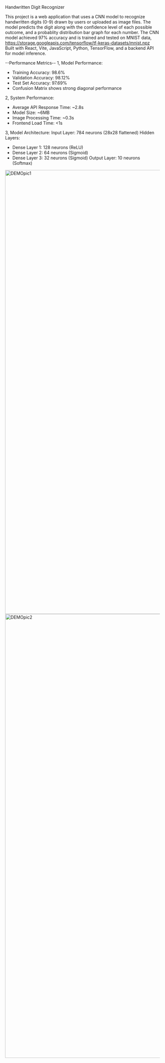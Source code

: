 Handwritten Digit Recognizer

This project is a web application that uses a CNN model to recognize handwritten digits (0-9) 
drawn by users or uploaded as image files. The model predicts the digit along with the confidence level of 
each possible outcome, and a probablity distribution bar graph for each number. The CNN model achieved 97% accuracy
and is trained and tested on MNIST data, https://storage.googleapis.com/tensorflow/tf-keras-datasets/mnist.npz
Built with React, Vite, JavaScript, Python, TensorFlow, and a backend API for model inference. 


--Performance Metrics--
1, Model Performance:
  - Training Accuracy: 98.6%
  - Validation Accuracy: 98.12%
  - Test Set Accuracy: 97.69%
  - Confusion Matrix shows strong diagonal performance

2, System Performance:
  - Average API Response Time: ~2.8s
  - Model Size: ~6MB
  - Image Processing Time: ~0.3s
  - Frontend Load Time: <1s

 3, Model Architecture:
  Input Layer: 784 neurons (28x28 flattened)
  Hidden Layers:
  - Dense Layer 1: 128 neurons (ReLU)
  - Dense Layer 2: 64 neurons (Sigmoid)
  - Dense Layer 3: 32 neurons (Sigmoid)
  Output Layer: 10 neurons (Softmax)

<img width="1440" alt="DEMOpic1" src="https://github.com/user-attachments/assets/19e00543-1b10-44e0-8dac-4dfbda2d3abc">

<img width="1440" alt="DEMOpic2" src="https://github.com/user-attachments/assets/9a1d99c6-346f-4267-9e0e-7e80fc76a09a">
